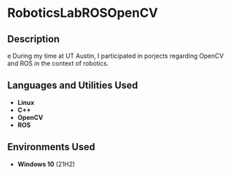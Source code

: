 # RoboticsLabROSOpenCV

<h2>Description</h2>e
During my time at UT Austin, I participated in porjects regarding OpenCV and ROS in the context of robotics.<br />


<h2>Languages and Utilities Used</h2>

- <b>Linux</b> 
- <b>C++</b>
- <b>OpenCV</b>
- <b>ROS</b>

<h2>Environments Used </h2>

- <b>Windows 10</b> (21H2)
